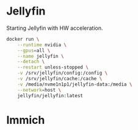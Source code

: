 # Jellyfin

Starting Jellyfin with HW acceleration.

```sh
docker run \
    --runtime nvidia \
    --gpus=all \
    --name jellyfin \
    --detach \
    --restart unless-stopped \
    -v /srv/jellyfin/config:/config \
    -v /srv/jellyfin/cache:/cache \
    -v /media/nvme1n1p1/jellyfin-data:/media \
    --network=host \
    jellyfin/jellyfin:latest
```

# Immich


